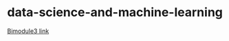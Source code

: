# data-science-and-machine-learning

[Bimodule3 link](https://github.com/albags/data-science-and-machine-learning/tree/main/biomodule3/)